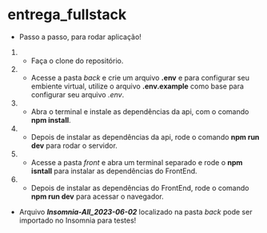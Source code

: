 # entrega_fullstack

- Passo a passo, para rodar aplicação!

1. - Faça o clone do repositório.
2. - Acesse a pasta *back* e crie um arquivo **.env** e para configurar seu embiente virtual, utilize o arquivo **.env.example** como base para configurar seu arquivo *.env*.
3. - Abra o terminal e instale as dependências da api, com o comando **npm install**.
5. - Depois de instalar as dependências da api, rode o comando **npm run dev** para rodar o servidor.
6. - Acesse a pasta *front* e abra um terminal separado e rode o **npm isntall** para instalar as dependências do FrontEnd.
7. - Depois de instalar as dependências do FrontEnd, rode o comando **npm run dev** para acessar o navegador.


- Arquivo ***Insomnia-All_2023-06-02*** localizado na pasta *back* pode ser importado no Insomnia para testes!
